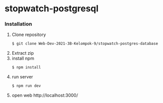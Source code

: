 # stopwatch-postgresql

### Installation

1. Clone repository
   ```sh
   $ git clone Web-Dev-2021-3B-Kelompok-9/stopwatch-postgres-database
   ```
2. Extract zip
3. install npm  
   ```sh
   $ npm install
   ```
4. run server
   ```sh
   $ npm run dev
   ```
5. open web
   http://localhost:3000/


